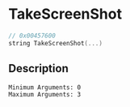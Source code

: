 # TakeScreenShot
```c
// 0x00457600
string TakeScreenShot(...)
```
## Description
```
Minimum Arguments: 0
Maximum Arguments: 3
```
